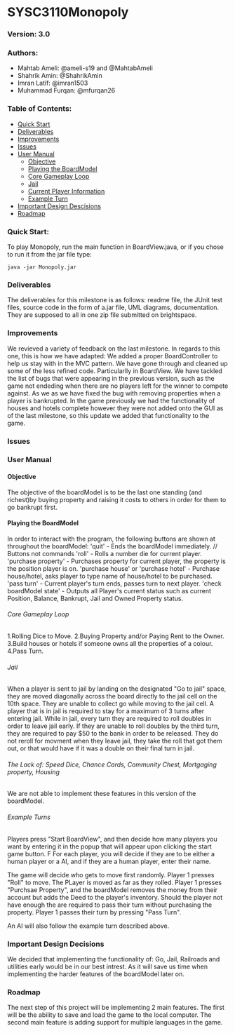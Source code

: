 # SYSC3110Monopoly
### Version: 3.0
### Authors:
- Mahtab Ameli: @ameli-s19 and @MahtabAmeli
- Shahrik Amin: @ShahrikAmin
- Imran Latif: @imran1503
- Muhammad Furqan: @mfurqan26
				
### Table of Contents:
- [Quick Start](#quick-start)
- [Deliverables](#deliverables)
- [Improvements](#improvements)
- [Issues](#issues)
- [User Manual](#complete-user-manual)
    * [Objective](#objective)
    * [Playing the BoardModel](#playing-the-boardModel)
    * [Core Gameplay Loop](#core-gameplay-loop)
    * [Jail](#jail)
    * [Current Player Information](#current-player-information)
    * [Example Turn](#example-turn)
- [Important Design Descisions](#important-design-decisions)
- [Roadmap](#roadmap)

### Quick Start:
To play Monopoly, run the main function in BoardView.java, or if you chose to run it from the jar file type:
```
java -jar Monopoly.jar
```

### Deliverables
The deliverables for this milestone is as follows: readme file, the JUnit test files, source code in the form of a.jar file, UML diagrams, documentation. They are supposed to all in one zip file submitted on brightspace. 

### Improvements
We revieved a variety of feedback on the last milestone. In regards to this one, this is how we have adapted:
We added a proper BoardController to help us stay with in the MVC pattern.
We have gone through and cleaned up some of the less refined code. Particularlly in BoardView. 
We have tackled the list of bugs that were appearing in the previous version, such as the game not endeding when there are no players left for the winner to compete against. 
As we as we have fixed the bug with removing properties when a player is bankrupted. 
In the game previously we had the functionality of houses and hotels complete however they were not added onto the GUI as of the last milestone, so this update we added that functionality to the game. 


### Issues

### User Manual
#### Objective
The objective of the boardModel is to be the last one standing (and richest)by buying property and raising it costs to others in order for them to go bankrupt first. 
#### Playing the BoardModel
In order to interact with the program, the following buttons are shown at throughout the boardModel:
'quit' - Ends the boardModel immediately.                                                                                                     // Buttons not commands
'roll' - Rolls a number die for current player.
'purchase property' - Purchases property for current player, the property is the position player is on.
'purchase house' or 'purchase hotel' - Purchase house/hotel, asks player to type name of house/hotel to be purchased.
'pass turn' - Current player's turn ends, passes turn to next player.
'check boardModel state' - Outputs all Player's current status such as current Position, Balance, Bankrupt, Jail and Owned Property status.
  
###### Core Gameplay Loop                                   
1.Rolling Dice to Move.
2.Buying Property and/or Paying Rent to the Owner.
3.Build houses or hotels if someone owns all the properties of a colour.
4.Pass Turn.
###### Jail
When a player is sent to jail by landing on the designated "Go to jail" space, they are moved diagonally across the board directly to the jail cell on the 10th space. They are unable to collect go while moving to the jail cell. A player that is in jail is required to stay for a maximum of 3 turns after entering jail. While in jail, every turn they are required to roll doubles in order to leave jail early. If they are unable to roll doubles by the third turn, they are required to pay $50 to the bank in order to be released. They do not reroll for movment when they leave jail, they take the roll that got them out, or that would have if it was a double on their final turn in jail. 
         
###### The Lack of:   Speed Dice, Chance Cards, Community Chest, Mortgaging property, Housing 
We are not able to implement these features in this version of the boardModel. 

###### Example Turns
Players press "Start BoardView", and then decide how many players you want by entering it in the popup that will appear upon clicking the start game button. F
For each player, you will decide if they are to be either a human player or a AI, and if they are a human player, enter their name.

The game will decide who gets to move first randomly. 
Player 1 presses "Roll" to move. 
The PLayer is moved as far as they rolled. 
Player 1 presses "Purchsae Property", and the boardModel removes the money from their account but adds the Deed to the player's inventory. 
    Should the player not have enough the are required to pass their turn without purchasing the property. 
Player 1 passes their turn by pressing "Pass Turn". 

An AI will also follow the example turn described above. 
### Important Design Decisions
We decided that implementing the functionality of: Go, Jail, Railroads and utilities early would be in our best intrest. As it will save us time when implementing the harder features of the boardModel later on.  

### Roadmap
The next step of this project will be implementing 2 main features. The first will be the ability to save and load the game to the local computer. 
The second main feature is adding support for multiple languages in the game. 

